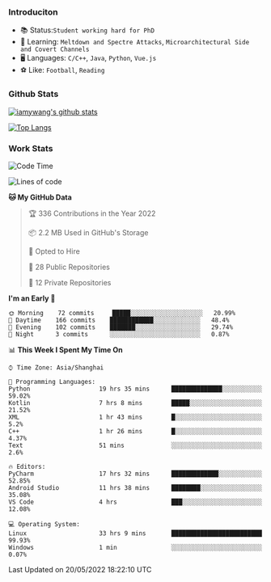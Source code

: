 ### Introduciton

- 📚 Status:`Student working hard for PhD`
- 🔎 Learning: `Meltdown and Spectre Attacks`, `Microarchitectural Side and Covert Channels`
- 🖥️ Languages: `C/C++`, `Java`, `Python`, `Vue.js`
- ⚽ Like: `Football`, `Reading`

### Github Stats

[![iamywang's github stats](https://github-readme-stats.vercel.app/api?username=iamywang&count_private=true&show_icons=true)]()

[![Top Langs](https://github-readme-stats.vercel.app/api/top-langs/?username=iamywang&layout=compact)]()

### Work Stats

<!--START_SECTION:waka-->
![Code Time](http://img.shields.io/badge/Code%20Time-336%20hrs%2034%20mins-blue)

![Lines of code](https://img.shields.io/badge/From%20Hello%20World%20I%27ve%20Written--40%20Thousand%20lines%20of%20code-blue)

**🐱 My GitHub Data** 

> 🏆 336 Contributions in the Year 2022
 > 
> 📦 2.2 MB Used in GitHub's Storage 
 > 
> 💼 Opted to Hire
 > 
> 📜 28 Public Repositories 
 > 
> 🔑 12 Private Repositories  
 > 
**I'm an Early 🐤** 

```text
🌞 Morning    72 commits     █████░░░░░░░░░░░░░░░░░░░░   20.99% 
🌆 Daytime    166 commits    ████████████░░░░░░░░░░░░░   48.4% 
🌃 Evening    102 commits    ███████░░░░░░░░░░░░░░░░░░   29.74% 
🌙 Night      3 commits      ░░░░░░░░░░░░░░░░░░░░░░░░░   0.87%

```


📊 **This Week I Spent My Time On** 

```text
⌚︎ Time Zone: Asia/Shanghai

💬 Programming Languages: 
Python                   19 hrs 35 mins      ██████████████░░░░░░░░░░░   59.02% 
Kotlin                   7 hrs 8 mins        █████░░░░░░░░░░░░░░░░░░░░   21.52% 
XML                      1 hr 43 mins        █░░░░░░░░░░░░░░░░░░░░░░░░   5.2% 
C++                      1 hr 26 mins        █░░░░░░░░░░░░░░░░░░░░░░░░   4.37% 
Text                     51 mins             ░░░░░░░░░░░░░░░░░░░░░░░░░   2.6%

🔥 Editors: 
PyCharm                  17 hrs 32 mins      █████████████░░░░░░░░░░░░   52.85% 
Android Studio           11 hrs 38 mins      ████████░░░░░░░░░░░░░░░░░   35.08% 
VS Code                  4 hrs               ███░░░░░░░░░░░░░░░░░░░░░░   12.08%

💻 Operating System: 
Linux                    33 hrs 9 mins       █████████████████████████   99.93% 
Windows                  1 min               ░░░░░░░░░░░░░░░░░░░░░░░░░   0.07%

```


 Last Updated on 20/05/2022 18:22:10 UTC
<!--END_SECTION:waka-->
